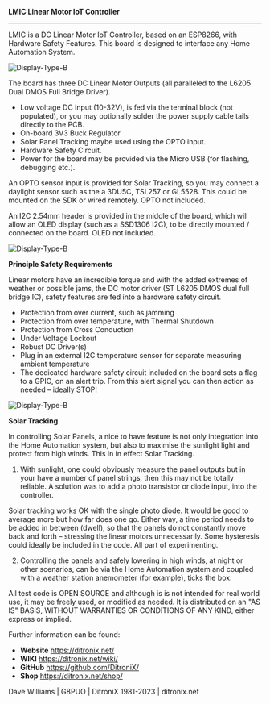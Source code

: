 **LMIC Linear Motor IoT Controller**

------------

LMIC is a DC Linear Motor IoT Controller, based on an ESP8266, with Hardware Safety Features.  This board is designed to interface any Home Automation System.

![Display-Type-B](https://ditronix.net/wp-content/uploads/2022/11/LMIC-ESP8266-SDK-v1-2210-104-OLED-Bring-Up-scaled.jpg?raw=true)


The board has three DC Linear Motor Outputs (all paralleled to the L6205 Dual DMOS Full Bridge Driver).

- Low voltage DC input (10-32V), is fed via the terminal block (not populated), or you may optionally solder the power supply cable tails directly to the PCB.
- On-board 3V3 Buck Regulator
- Solar Panel Tracking maybe used using the OPTO input.
- Hardware Safety Circuit.
- Power for the board may be provided via the Micro USB (for flashing, debugging etc.).  

An OPTO sensor input is provided for Solar Tracking, so you may connect a daylight sensor such as the a 3DU5C, TSL257 or GL5528.  This could be mounted on the SDK or wired remotely. OPTO not included.

An I2C 2.54mm header is provided in the middle of the board, which will allow an OLED display (such as a SSD1306 I2C), to be directly mounted / connected on the board.  OLED not included.

![Display-Type-B](https://ditronix.net/wp-content/uploads/2023/01/LMIC-ESP8266-SDK-v1-2212-105-Enclosure-scaled.jpg?raw=true)

**Principle Safety Requirements**

Linear motors have an incredible torque and with the added extremes of weather or possible jams, the DC motor driver (ST L6205 DMOS dual full bridge IC), safety features are fed into a hardware safety circuit.

- Protection from over current, such as jamming
- Protection from over temperature, with Thermal Shutdown
- Protection from Cross Conduction
- Under Voltage Lockout
- Robust DC Driver(s)
- Plug in an external I2C temperature sensor for separate measuring ambient temperature
- The dedicated hardware safety circuit included on the board sets a flag to a GPIO, on an alert trip. From this alert signal you can then action as needed – ideally STOP!

![Display-Type-B](https://ditronix.net/wp-content/uploads/2023/01/LMIC-ESP8266-SDK-v1-2211-105-OLED-LATCHED.jpg?raw=true)

**Solar Tracking**

In controlling Solar Panels, a nice to have feature is not only integration into the Home Automation system, but also to maximise the sunlight light and protect from high winds. This in in effect Solar Tracking.

1) With sunlight, one could obviously measure the panel outputs but in your have a number of panel strings, then this may not be totally reliable. A solution was to add a photo transistor or diode input, into the controller.

Solar tracking works OK with the single photo diode. It would be good to average more but how far does one go. Either way, a time period needs to be added in between (dwell), so that the panels do not constantly move back and forth – stressing the linear motors unnecessarily. Some hysteresis could ideally be included in the code. All part of experimenting.

2) Controlling the panels and safely lowering in high winds, at night or other scenarios, can be via the Home Automation system and coupled with a weather station anemometer (for example), ticks the box.



All test code is OPEN SOURCE and although is is not intended for real world use, it may be freely used, or modified as needed.  It is distributed on an "AS IS" BASIS, WITHOUT WARRANTIES OR CONDITIONS OF ANY KIND, either express or implied.

Further information can be found:

- **Website** https://ditronix.net/
- **WIKI**  https://ditronix.net/wiki/
- **GitHub**  https://github.com/DitroniX/
- **Shop**  https://ditronix.net/shop/

Dave Williams | G8PUO | DitroniX 1981-2023 | ditronix.net
